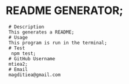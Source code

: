 # README GENERATOR;
     # Description
     This generates a README;
     # Usage
     This program is run in the terminal;
     # Test
      npm test;
     # GitHub Username
     mtiea2;
     # Email
     magditiea@gmail.com